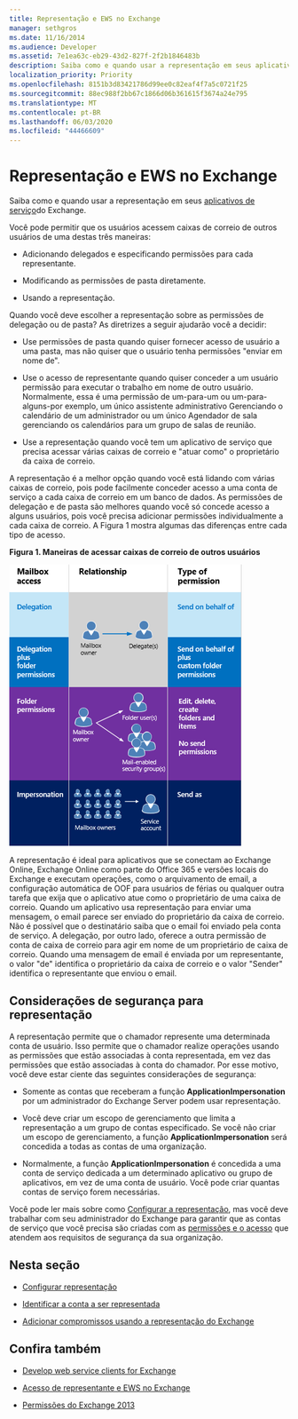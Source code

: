 ```yaml
---
title: Representação e EWS no Exchange
manager: sethgros
ms.date: 11/16/2014
ms.audience: Developer
ms.assetid: 7e1ea63c-eb29-43d2-827f-2f2b1846483b
description: Saiba como e quando usar a representação em seus aplicativos de serviço do Exchange.
localization_priority: Priority
ms.openlocfilehash: 8151b3d83421786d99ee0c82eaf4f7a5c0721f25
ms.sourcegitcommit: 88ec988f2bb67c1866d06b361615f3674a24e795
ms.translationtype: MT
ms.contentlocale: pt-BR
ms.lasthandoff: 06/03/2020
ms.locfileid: "44466609"
---
```

# <a name="impersonation-and-ews-in-exchange"></a>Representação e EWS no Exchange

Saiba como e quando usar a representação em seus [aplicativos de serviço](ews-application-types.md)do Exchange.
  
Você pode permitir que os usuários acessem caixas de correio de outros usuários de uma destas três maneiras:
  
- Adicionando delegados e especificando permissões para cada representante.
    
- Modificando as permissões de pasta diretamente.
    
- Usando a representação.
    
Quando você deve escolher a representação sobre as permissões de delegação ou de pasta? As diretrizes a seguir ajudarão você a decidir:
  
- Use permissões de pasta quando quiser fornecer acesso de usuário a uma pasta, mas não quiser que o usuário tenha permissões "enviar em nome de". 
    
- Use o acesso de representante quando quiser conceder a um usuário permissão para executar o trabalho em nome de outro usuário. Normalmente, essa é uma permissão de um-para-um ou um-para-alguns-por exemplo, um único assistente administrativo Gerenciando o calendário de um administrador ou um único Agendador de sala gerenciando os calendários para um grupo de salas de reunião.
    
- Use a representação quando você tem um aplicativo de serviço que precisa acessar várias caixas de correio e "atuar como" o proprietário da caixa de correio.
    
A representação é a melhor opção quando você está lidando com várias caixas de correio, pois pode facilmente conceder acesso a uma conta de serviço a cada caixa de correio em um banco de dados. As permissões de delegação e de pasta são melhores quando você só concede acesso a alguns usuários, pois você precisa adicionar permissões individualmente a cada caixa de correio. A Figura 1 mostra algumas das diferenças entre cada tipo de acesso.
  
**Figura 1. Maneiras de acessar caixas de correio de outros usuários**

![Diagrama que mostra tipos de acesso de caixa de correio, a relação entre proprietários de caixa de correio e o representante para cada tipo e o tipo de permissão. Permissões Enviar em nome de para permissões de delegação e/ou pastas. Permissões Enviar como para representação.](media/Ex15_Delegate_Overview.png)
  
A representação é ideal para aplicativos que se conectam ao Exchange Online, Exchange Online como parte do Office 365 e versões locais do Exchange e executam operações, como o arquivamento de email, a configuração automática de OOF para usuários de férias ou qualquer outra tarefa que exija que o aplicativo atue como o proprietário de uma caixa de correio. Quando um aplicativo usa representação para enviar uma mensagem, o email parece ser enviado do proprietário da caixa de correio. Não é possível que o destinatário saiba que o email foi enviado pela conta de serviço. A delegação, por outro lado, oferece a outra permissão de conta de caixa de correio para agir em nome de um proprietário de caixa de correio. Quando uma mensagem de email é enviada por um representante, o valor "de" identifica o proprietário da caixa de correio e o valor "Sender" identifica o representante que enviou o email. 
  
## <a name="security-considerations-for-impersonation"></a>Considerações de segurança para representação

A representação permite que o chamador represente uma determinada conta de usuário. Isso permite que o chamador realize operações usando as permissões que estão associadas à conta representada, em vez das permissões que estão associadas à conta do chamador. Por esse motivo, você deve estar ciente das seguintes considerações de segurança:
  
- Somente as contas que receberam a função **ApplicationImpersonation** por um administrador do Exchange Server podem usar representação. 
    
- Você deve criar um escopo de gerenciamento que limita a representação a um grupo de contas especificado. Se você não criar um escopo de gerenciamento, a função **ApplicationImpersonation** será concedida a todas as contas de uma organização. 
    
- Normalmente, a função **ApplicationImpersonation** é concedida a uma conta de serviço dedicada a um determinado aplicativo ou grupo de aplicativos, em vez de uma conta de usuário. Você pode criar quantas contas de serviço forem necessárias. 
    
Você pode ler mais sobre como [Configurar a representação](how-to-configure-impersonation.md), mas você deve trabalhar com seu administrador do Exchange para garantir que as contas de serviço que você precisa são criadas com as [permissões e o acesso](https://technet.microsoft.com/library/dd351175%28v=exchg.150%29.aspx) que atendem aos requisitos de segurança da sua organização. 
  
## <a name="in-this-section"></a>Nesta seção

- [Configurar representação](how-to-configure-impersonation.md)
    
- [Identificar a conta a ser representada](how-to-identify-the-account-to-impersonate.md)
    
- [Adicionar compromissos usando a representação do Exchange](how-to-add-appointments-by-using-exchange-impersonation.md)
    
## <a name="see-also"></a>Confira também


- [Develop web service clients for Exchange](develop-web-service-clients-for-exchange.md)
    
- [Acesso de representante e EWS no Exchange](delegate-access-and-ews-in-exchange.md)
    
- [Permissões do Exchange 2013](https://technet.microsoft.com/library/dd351175%28v=exchg.150%29.aspx)
    

